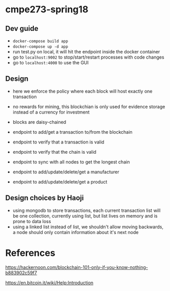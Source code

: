# cmpe273-spring18

## Dev guide
* `docker-compose build app`
* `docker-compose up -d app`
* run test.py on local, it will hit the endpoint inside the docker container
* go to `localhost:9002` to stop/start/restart processes with code changes
* go to `localhost:4000` to use the GUI

## Design

* here we enforce the policy where each block will host exactly one transaction
* no rewards for mining, this blockchian is only used for evidence storage instead of a currency for investment
* blocks are daisy-chained

* endpoint to add/get a transaction to/from the blockchain
* endpoint to verify that a transaction is valid
* endpoint to verify that the chain is valid
* endpoint to sync with all nodes to get the longest chain
* endpoint to add/update/delete/get a manufacturer
* endpoint to add/update/delete/get a product

## Design choices by Haoji

* using mongodb to store transactions, each current transaction list will be one collection, currently using list, but list lives on memory and is prone to data loss
* using a linked list instead of list, we shouldn't allow moving backwards, a node should only contain information about it's next node

# References

https://hackernoon.com/blockchain-101-only-if-you-know-nothing-b883902c59f7

https://en.bitcoin.it/wiki/Help:Introduction
